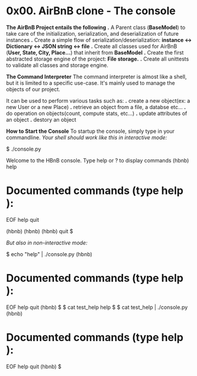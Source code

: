 # 0x00. AirBnB clone - The console

**The AirBnB Project entails the following**
  **.** A Parent class (**BaseModel**) to take care of the initialization, serialization, and deserialization of
        future instances
  **.** Create a simple flow of serialization/deserialization: **instance <-> Dictionary <-> JSON string <-> file**
  **.** Create all classes used for AirBnB (**User, State, City, Place...**) that inherit from **BaseModel**
  **.** Create the first abstracted storage engine of the project: **File storage.**
  **.** Create all unittests to validate all classes and storage engine.

**The Command Interpreter**
The command interpreter is almost like a shell, but it is limited to a specific use-case. It's mainly used to manage
the objects of our project.

It can be used to perform various tasks such as:
  **.** create a new object(ex: a new User or a new Place)
  **.** retrieve an object from a file, a databse etc...
  **.** do operation on objects(count, compute stats, etc...)
  **.** update attributes of an object
  **.** destory an object

**How to Start the Console**
To startup the console, simply type in your commandline.
*Your shell should work like this in interactive mode:*

$ ./console.py

Welcome to the HBnB console. Type help or ? to display commands
(hbnb) help

**Documented commands** **(type help** <topic>):
========================================
EOF  help  quit

(hbnb) 
(hbnb) 
(hbnb) quit
$

*But also in non-interactive mode:*

$ echo "help" | ./console.py
(hbnb)

**Documented commands (type help** <topic>):
========================================
EOF  help  quit
(hbnb)
$
$ cat test_help
help
$
$ cat test_help | ./console.py
(hbnb)

**Documented commands (type help** <topic>):
========================================
EOF  help  quit
(hbnb)
$